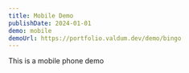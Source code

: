 ```yaml
---
title: Mobile Demo
publishDate: 2024-01-01
demo: mobile
demoUrl: https://portfolio.valdum.dev/demo/bingo
---
```


This is a mobile phone demo
